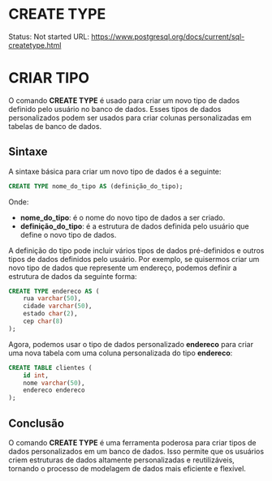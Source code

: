 # CREATE TYPE

Status: Not started
URL: https://www.postgresql.org/docs/current/sql-createtype.html

# CRIAR TIPO

O comando **CREATE TYPE** é usado para criar um novo tipo de dados definido pelo usuário no banco de dados. Esses tipos de dados personalizados podem ser usados para criar colunas personalizadas em tabelas de banco de dados.

## Sintaxe

A sintaxe básica para criar um novo tipo de dados é a seguinte:

```sql
CREATE TYPE nome_do_tipo AS (definição_do_tipo);
```

Onde:

- **nome_do_tipo**: é o nome do novo tipo de dados a ser criado.
- **definição_do_tipo**: é a estrutura de dados definida pelo usuário que define o novo tipo de dados.

A definição do tipo pode incluir vários tipos de dados pré-definidos e outros tipos de dados definidos pelo usuário. Por exemplo, se quisermos criar um novo tipo de dados que represente um endereço, podemos definir a estrutura de dados da seguinte forma:

```sql
CREATE TYPE endereco AS (
    rua varchar(50),
    cidade varchar(50),
    estado char(2),
    cep char(8)
);
```

Agora, podemos usar o tipo de dados personalizado **endereco** para criar uma nova tabela com uma coluna personalizada do tipo **endereco**:

```sql
CREATE TABLE clientes (
    id int,
    nome varchar(50),
    endereco endereco
);
```

## Conclusão

O comando **CREATE TYPE** é uma ferramenta poderosa para criar tipos de dados personalizados em um banco de dados. Isso permite que os usuários criem estruturas de dados altamente personalizadas e reutilizáveis, tornando o processo de modelagem de dados mais eficiente e flexível.